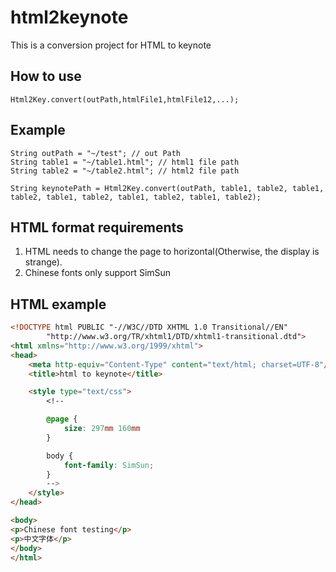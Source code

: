 # html2keynote
This is a conversion project for HTML to keynote

## How to use
```
Html2Key.convert(outPath,htmlFile1,htmlFile12,...);
```
## Example
```
String outPath = "~/test"; // out Path
String table1 = "~/table1.html"; // html1 file path
String table2 = "~/table2.html"; // html2 file path

String keynotePath = Html2Key.convert(outPath, table1, table2, table1, table2, table1, table2, table1, table2, table1, table2);
```

## HTML format requirements

1. HTML needs to change the page to horizontal(Otherwise, the display is strange).
2. Chinese fonts only support SimSun

## HTML example
```html
<!DOCTYPE html PUBLIC "-//W3C//DTD XHTML 1.0 Transitional//EN"
        "http://www.w3.org/TR/xhtml1/DTD/xhtml1-transitional.dtd">
<html xmlns="http://www.w3.org/1999/xhtml">
<head>
    <meta http-equiv="Content-Type" content="text/html; charset=UTF-8"/>
    <title>html to keynote</title>

    <style type="text/css">
        <!--

        @page {
            size: 297mm 160mm
        }

        body {
            font-family: SimSun;
        }
        -->
    </style>
</head>

<body>
<p>Chinese font testing</p>
<p>中文字体</p>
</body>
</html>


```